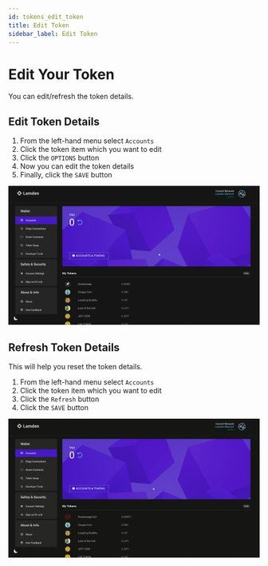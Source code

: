 ```yaml
---
id: tokens_edit_token
title: Edit Token
sidebar_label: Edit Token
---
```


# Edit Your Token


You can edit/refresh the token details.

## Edit Token Details

1. From the left-hand menu select `Accounts`
2. Click the token item which you want to edit
3. Click the `OPTIONS` button
4. Now you can edit the token details
5. Finally, click the `SAVE` button

![](img/wallet/gif/tokens_edit.gif)

## Refresh Token Details

This will help you reset the token details.

1. From the left-hand menu select `Accounts`
2. Click the token item which you want to edit
3. Click the `Refresh` button
4. Click the `SAVE` button

![](img/wallet/gif/tokens_refresh.gif)